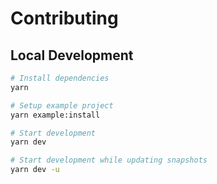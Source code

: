# Contributing

## Local Development

```sh
# Install dependencies
yarn

# Setup example project
yarn example:install

# Start development
yarn dev

# Start development while updating snapshots
yarn dev -u
```
